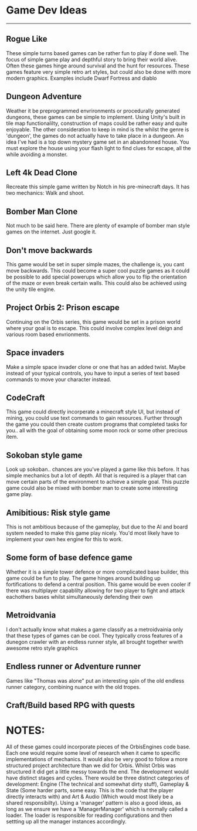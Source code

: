 # Game Dev Ideas
***

## Rogue Like
These simple turns based games can be rather fun to play if done well. The focus of simple game play and depthful story to bring their world alive. Often these games hinge around survival and the hunt for resources. These games feature very simple retro art styles, but could also be done with more modern graphics. Examples include Dwarf Fortress and diablo

## Dungeon Adventure
Weather it be preprogrammed envrironments or procedurally generated dungeons, these games can be simple to implement. Using Unity's built in tile map functionalilty, construction of maps could be rather easy and quite enjoyable. The other consideration to keep in mind is the whilst the genre is 'dungeon', the games do not actually have to take place in a dungeon. An idea I've had is a top down mystery game set in an abandonned house. You must explore the house using your flash light to find clues for escape, all the while avoiding a monster.

## Left 4k Dead Clone
Recreate this simple game written by Notch in his pre-minecraft days. It has two mechanics: Walk and shoot.

## Bomber Man Clone
Not much to be said here. There are plenty of example of bomber man style games on the internet. Just google it.

## Don't move backwards
This game would be set in super simple mazes, the challenge is, you cant move backwards. This could become a super cool puzzle games as it could be possible to add special powerups which allow you to flip the orientation of the maze or even break certain walls. This could also be achieved using the unity tile engine. 

## Project Orbis 2: Prison escape
Continuing on the Orbis series, this game would be set in a prison world where your goal is to escape. This could involve complex level deign and various room based envrionments.

## Space invaders
Make a simple space invader clone or one that has an added twist. Maybe instead of your typical controls, you have to input a series of text based commands to move your character instead.

## CodeCraft
This game could directly incorperate a minecraft style UI, but instead of mining, you could use text commands to gain resources. Further through the game you could then create custom programs that completed tasks for you.. all with the goal of obtaining some moon rock or some other precious item.

## Sokoban style game
Look up sokoban.. chances are you've played a game like this before. It has simple mechanics but a lot of depth. All that is required is a player that can move certain parts of the environment to achieve a simple goal. This puzzle game could also be mixed with bomber man to create some interesting game play.

## Amibitious: Risk style game
This is not ambitious because of the gameplay, but due to the AI and board system needed to make this game play nicely. You'd most likely have to implement your own hex engine for this to work.

## Some form of base defence game
Whether it is a simple tower defence or more complicated base builder, this game could be fun to play. The game hinges around building up fortifications to defend a central position. This game would be even cooler if there was multiplayer capablilty allowing for two player to fight and attack eachothers bases whilst simultaneously defending their own

## Metroidvania
I don't actually know what makes a game classify as a metroidvainia only that these types of games can be cool. They typically cross features of a dunegon crawler with an endless runner style, all brought together wwith awesome retro style graphics

## Endless runner or Adventure runner
Games like "Thomas was alone" put an interesting spin of the old endless runner category, combining nuance with the old tropes.

## Craft/Build based RPG with quests

# NOTES:
All of these games could incorporate pieces of the OrbisEngines code base. Each one would require some level of research when it came to specific implementations of mechanics. It would also be very good to follow a more structured project architecture than we did for Orbis. Whilst Orbis was structured it did get a little messy towards the end. The development would have distinct stages and cycles. There would be three distinct categories of development: Engine (The technical and somewhat dirty stuff), Gameplay & State (Some harder parts, some easy. This is the code that the player directly interacts with) and Art & Audio (Which would most likely be a shared responsibilty). Using a 'manager' pattern is also a good ideas, as long as we ensure we have a 'ManagerManager' which is normally called a loader. The loader is responsible for reading configurations and then settting up all the manager instances accordingly.